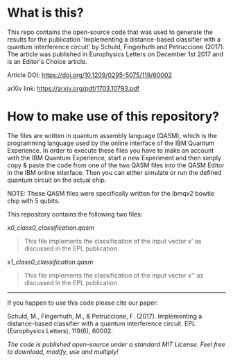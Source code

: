 # What is this?

This repo contains the open-source code that was used to generate the results for the publication
'Implementing a distance-based classifier with a quantum interference circuit' by Schuld, Fingerhuth and Petruccione (2017). The article was published in Europhysics Letters on December 1st 2017 and is an Editor's Choice article.

Article DOI:
https://doi.org/10.1209/0295-5075/119/60002

arXiv link:
https://arxiv.org/pdf/1703.10793.pdf

# How to make use of this repository?

The files are written in quantum assembly language (QASM), which is the programming language used by the online interface
of the IBM Quantum Experience. In order to execute these files you have to make an account with the IBM Quantum Experience,
start a new Experiment and then simply copy & paste the code from one of the two QASM files into the QASM Editor in the IBM
online interface. Then you can either simulate or run the defined quantum circuit on the actual chip.

NOTE: These QASM files were specifically written for the ibmqx2 bowtie chip with 5 qubits.

This repository contains the following two files:

*x0_class0_classification.qasm*
> This file implements the classification of the input vector x' as discussed in the EPL publication.

*x1_class0_classification.qasm*
> This file implements the classification of the input vector x'' as discussed in the EPL publication.

--------------------------------------------------------------------------------------------------

If you happen to use this code please cite our paper:

Schuld, M., Fingerhuth, M., & Petruccione, F. (2017). Implementing a distance-based classifier with a quantum interference circuit. EPL (Europhysics Letters), 119(6), 60002.


*The code is published open-source under a standard MIT License. Feel free to download, modify, use and multiply!*
